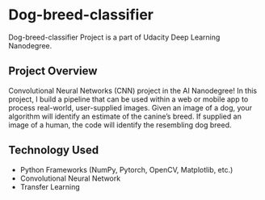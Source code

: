 # Dog-breed-classifier
Dog-breed-classifier Project is a part of Udacity Deep Learning Nanodegree.

## Project Overview

Convolutional Neural Networks (CNN) project in the AI Nanodegree!  In this project, I build a pipeline that can be used within a web or mobile app to process real-world, user-supplied images. Given an image of a dog, your algorithm will identify an estimate of the canine’s breed. If supplied an image of a human, the code will identify the resembling dog breed.

## Technology Used
- Python Frameworks (NumPy, Pytorch, OpenCV, Matplotlib, etc.)
- Convolutional Neural Network
- Transfer Learning

